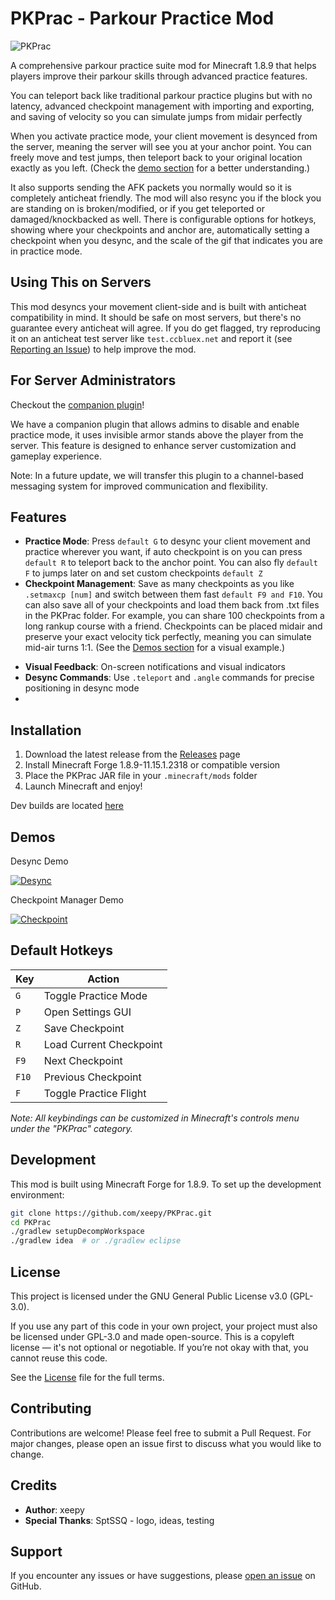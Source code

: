# PKPrac - Parkour Practice Mod
![PKPrac](https://files.catbox.moe/4jfog3.png)

A comprehensive parkour practice suite mod for Minecraft 1.8.9 that helps players improve their parkour skills through advanced practice features.

You can teleport back like traditional parkour practice plugins but with no latency, advanced checkpoint management with importing and exporting, and saving of velocity so you can simulate jumps from midair perfectly

When you activate practice mode, your client movement is desynced from the server, meaning the server will see you at your anchor point. You can freely move and test jumps, then teleport back to your original location exactly as you left. (Check the [demo section](https://github.com/xeepy/PKPrac?tab=readme-ov-file#demos) for a better understanding.)

It also supports sending the AFK packets you normally would so it is completely anticheat friendly. The mod will also resync you if the block you are standing on is broken/modified, or if you get teleported or damaged/knockbacked as well.
There is configurable options for hotkeys, showing where your checkpoints and anchor are, automatically setting a checkpoint when you desync, and the scale of the gif that indicates you are in practice mode.


## Using This on Servers

This mod desyncs your movement client-side and is built with anticheat compatibility in mind. It should be safe on most servers, but there's no guarantee every anticheat will agree.
If you do get flagged, try reproducing it on an anticheat test server like `test.ccbluex.net` and report it (see [Reporting an Issue](https://github.com/xeepy/PKPrac/blob/main/CONTRIBUTING.md#reporting-issues)) to help improve the mod.

## For Server Administrators

Checkout the [companion plugin](https://github.com/xeepy/PKPrac-Companion)!

We have a companion plugin that allows admins to disable and enable practice mode, it uses invisible armor stands above the player from the server. This feature is designed to enhance server customization and gameplay experience.

Note: In a future update, we will transfer this plugin to a channel-based messaging system for improved communication and flexibility.

## Features

- **Practice Mode**: Press `default G` to desync your client movement and practice wherever you want, if auto checkpoint is on you can press `default R` to teleport back to the anchor point. You can also fly `default F` to jumps later on and set custom checkpoints `default Z`
- **Checkpoint Management**: Save as many checkpoints as you like `.setmaxcp [num]` and switch between them fast `default F9 and F10`. You can also save all of your checkpoints and load them back from .txt files in the PKPrac folder. For example, you can share 100 checkpoints from a long rankup course with a friend. Checkpoints can be placed midair and preserve your exact velocity tick perfectly, meaning you can simulate mid-air turns 1:1. (See the [Demos section](https://github.com/xeepy/PKPrac?tab=readme-ov-file#demos) for a visual example.)


<!--
Unlike enabling and disabling practice mode, checkpoints can be set midair and will save velocity tick perfectly. This means you can simulate mid air turns 1:1. -->



- **Visual Feedback**: On-screen notifications and visual indicators
- **Desync Commands**: Use `.teleport` and `.angle` commands for precise positioning in desync mode
- 
## Installation

1. Download the latest release from the [Releases](../../releases) page
2. Install Minecraft Forge 1.8.9-11.15.1.2318 or compatible version
3. Place the PKPrac JAR file in your `.minecraft/mods` folder
4. Launch Minecraft and enjoy!

 Dev builds are located [here](https://github.com/xeepy/PKPrac/actions)

## Demos

Desync Demo

[![Desync](https://img.youtube.com/vi/cL7oGmSdmg8/hqdefault.jpg)](https://youtube.com/v/cL7oGmSdmg8)

Checkpoint Manager Demo

[![Checkpoint](https://img.youtube.com/vi/XuQn9x2hGR4/hqdefault.jpg)](https://youtube.com/watch?v=XuQn9x2hGR4)

## Default Hotkeys

| Key | Action |
|-----|--------|
| `G` | Toggle Practice Mode |
| `P` | Open Settings GUI |
| `Z` | Save Checkpoint |
| `R` | Load Current Checkpoint |
| `F9` | Next Checkpoint |
| `F10` | Previous Checkpoint |
| `F` | Toggle Practice Flight |

*Note: All keybindings can be customized in Minecraft's controls menu under the "PKPrac" category.*

## Development

This mod is built using Minecraft Forge for 1.8.9. To set up the development environment:

```bash
git clone https://github.com/xeepy/PKPrac.git
cd PKPrac
./gradlew setupDecompWorkspace
./gradlew idea  # or ./gradlew eclipse
```

## License

This project is licensed under the GNU General Public License v3.0 (GPL-3.0).

If you use any part of this code in your own project, your project must also be licensed under GPL-3.0 and made open-source. This is a copyleft license — it's not optional or negotiable. If you’re not okay with that, you cannot reuse this code.

See the [License](LICENSE) file for the full terms.

## Contributing

Contributions are welcome! Please feel free to submit a Pull Request. For major changes, please open an issue first to discuss what you would like to change.

## Credits

- **Author**: xeepy
- **Special Thanks**: SptSSQ - logo, ideas, testing

## Support

If you encounter any issues or have suggestions, please [open an issue](../../issues) on GitHub.

